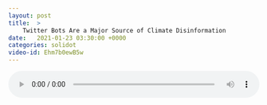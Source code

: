 ```yaml
---
layout: post
title:  >
    Twitter Bots Are a Major Source of Climate Disinformation
date:   2021-01-23 03:30:00 +0000
categories: solidot
video-id: Ehm7b0ewB5w
---
```


<audio src="/assets/41056d8d16764c5e9f5c6933821cef20.mp3" style="width: 100%;" controls></audio>

